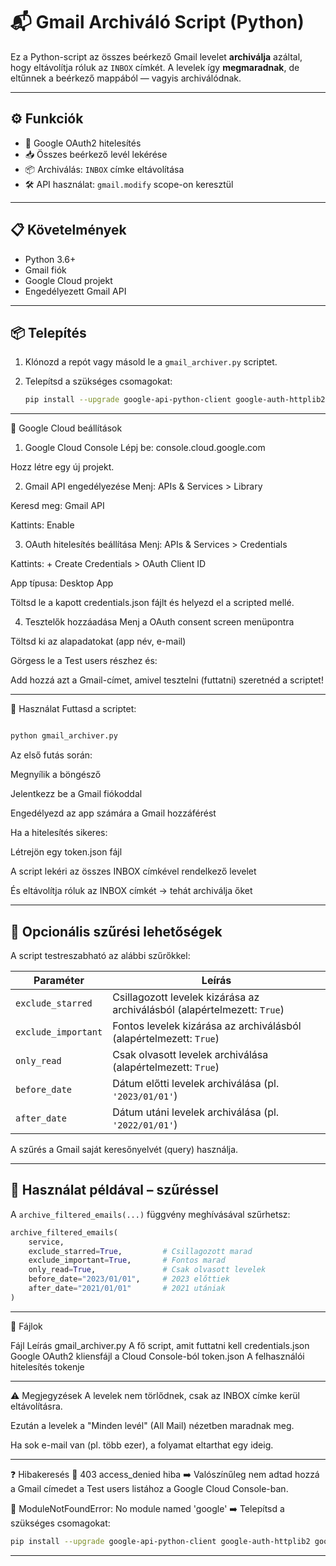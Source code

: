 # 📬 Gmail Archiváló Script (Python)

Ez a Python-script az összes beérkező Gmail levelet **archiválja** azáltal, hogy eltávolítja róluk az `INBOX` címkét. A levelek így **megmaradnak**, de eltűnnek a beérkező mappából — vagyis archiválódnak.

---

## ⚙️ Funkciók

- 🔐 Google OAuth2 hitelesítés
- 📥 Összes beérkező levél lekérése
- 📦 Archiválás: `INBOX` címke eltávolítása
- 🛠 API használat: `gmail.modify` scope-on keresztül

---

## 📋 Követelmények

- Python 3.6+
- Gmail fiók
- Google Cloud projekt
- Engedélyezett Gmail API

---

## 📦 Telepítés

1. Klónozd a repót vagy másold le a `gmail_archiver.py` scriptet.
2. Telepítsd a szükséges csomagokat:

   ```bash
   pip install --upgrade google-api-python-client google-auth-httplib2 google-auth-oauthlib
    ```

---
🔐 Google Cloud beállítások
1. Google Cloud Console
Lépj be: console.cloud.google.com

Hozz létre egy új projekt.

2. Gmail API engedélyezése
Menj: APIs & Services > Library

Keresd meg: Gmail API

Kattints: Enable

3. OAuth hitelesítés beállítása
Menj: APIs & Services > Credentials

Kattints: + Create Credentials > OAuth Client ID

App típusa: Desktop App

Töltsd le a kapott credentials.json fájlt és helyezd el a scripted mellé.

4. Tesztelők hozzáadása
Menj a OAuth consent screen menüpontra

Töltsd ki az alapadatokat (app név, e-mail)

Görgess le a Test users részhez és:

Add hozzá azt a Gmail-címet, amivel tesztelni (futtatni) szeretnéd a scriptet!

---


🧪 Használat
Futtasd a scriptet:

```bash

python gmail_archiver.py
```
Az első futás során:

Megnyílik a böngésző

Jelentkezz be a Gmail fiókoddal

Engedélyezd az app számára a Gmail hozzáférést

Ha a hitelesítés sikeres:

Létrejön egy token.json fájl

A script lekéri az összes INBOX címkével rendelkező levelet

És eltávolítja róluk az INBOX címkét → tehát archiválja őket

---

## 🎯 Opcionális szűrési lehetőségek

A script testreszabható az alábbi szűrőkkel:

| Paraméter           | Leírás                                                                 |
|---------------------|------------------------------------------------------------------------|
| `exclude_starred`   | Csillagozott levelek kizárása az archiválásból (alapértelmezett: `True`) |
| `exclude_important` | Fontos levelek kizárása az archiválásból (alapértelmezett: `True`)       |
| `only_read`         | Csak olvasott levelek archiválása (alapértelmezett: `True`)              |
| `before_date`       | Dátum előtti levelek archiválása (pl. `'2023/01/01'`)                    |
| `after_date`        | Dátum utáni levelek archiválása (pl. `'2022/01/01'`)                     |

A szűrés a Gmail saját keresőnyelvét (query) használja.

---

## 🧪 Használat példával – szűréssel

A `archive_filtered_emails(...)` függvény meghívásával szűrhetsz:

```python
archive_filtered_emails(
    service,
    exclude_starred=True,         # Csillagozott marad
    exclude_important=True,       # Fontos marad
    only_read=True,               # Csak olvasott levelek
    before_date="2023/01/01",     # 2023 előttiek
    after_date="2021/01/01"       # 2021 utániak
)
```

---


📁 Fájlok

Fájl	Leírás
gmail_archiver.py	A fő script, amit futtatni kell
credentials.json	Google OAuth2 kliensfájl a Cloud Console-ból
token.json	A felhasználói hitelesítés tokenje

---

⚠️ Megjegyzések
A levelek nem törlődnek, csak az INBOX címke kerül eltávolításra.

Ezután a levelek a "Minden levél" (All Mail) nézetben maradnak meg.

Ha sok e-mail van (pl. több ezer), a folyamat eltarthat egy ideig.

---

❓ Hibakeresés
🔴 403 access_denied hiba
➡️ Valószínűleg nem adtad hozzá a Gmail címedet a Test users listához a Google Cloud Console-ban.

🔴 ModuleNotFoundError: No module named 'google'
➡️ Telepítsd a szükséges csomagokat:

```bash
pip install --upgrade google-api-python-client google-auth-httplib2 google-auth-oauthlib
```

---

